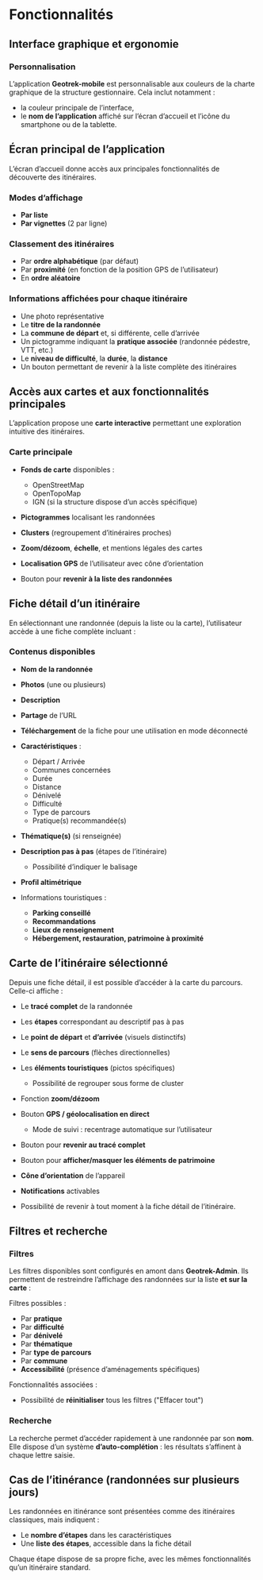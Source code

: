 # Fonctionnalités

## Interface graphique et ergonomie

### Personnalisation

L’application **Geotrek-mobile** est personnalisable aux couleurs de la charte graphique de la structure gestionnaire. Cela inclut notamment :

* la couleur principale de l’interface,
* le **nom de l’application** affiché sur l’écran d’accueil et l’icône du smartphone ou de la tablette.

## Écran principal de l’application

L’écran d’accueil donne accès aux principales fonctionnalités de découverte des itinéraires.

### Modes d’affichage

* **Par liste**
* **Par vignettes** (2 par ligne)

### Classement des itinéraires

* Par **ordre alphabétique** (par défaut)
* Par **proximité** (en fonction de la position GPS de l’utilisateur)
* En **ordre aléatoire**

### Informations affichées pour chaque itinéraire

* Une photo représentative
* Le **titre de la randonnée**
* La **commune de départ** et, si différente, celle d’arrivée
* Un pictogramme indiquant la **pratique associée** (randonnée pédestre, VTT, etc.)
* Le **niveau de difficulté**, la **durée**, la **distance**
* Un bouton permettant de revenir à la liste complète des itinéraires

## Accès aux cartes et aux fonctionnalités principales

L’application propose une **carte interactive** permettant une exploration intuitive des itinéraires.

### Carte principale

* **Fonds de carte** disponibles :

  * OpenStreetMap
  * OpenTopoMap
  * IGN (si la structure dispose d’un accès spécifique)
* **Pictogrammes** localisant les randonnées
* **Clusters** (regroupement d’itinéraires proches)
* **Zoom/dézoom**, **échelle**, et mentions légales des cartes
* **Localisation GPS** de l’utilisateur avec cône d’orientation
* Bouton pour **revenir à la liste des randonnées**

## Fiche détail d’un itinéraire

En sélectionnant une randonnée (depuis la liste ou la carte), l’utilisateur accède à une fiche complète incluant :

### Contenus disponibles

* **Nom de la randonnée**
* **Photos** (une ou plusieurs)
* **Description**
* **Partage** de l’URL
* **Téléchargement** de la fiche pour une utilisation en mode déconnecté
* **Caractéristiques** :

  * Départ / Arrivée
  * Communes concernées
  * Durée
  * Distance
  * Dénivelé
  * Difficulté
  * Type de parcours
  * Pratique(s) recommandée(s)
* **Thématique(s)** (si renseignée)
* **Description pas à pas** (étapes de l’itinéraire)

  * Possibilité d’indiquer le balisage
* **Profil altimétrique**
* Informations touristiques :

  * **Parking conseillé**
  * **Recommandations**
  * **Lieux de renseignement**
  * **Hébergement, restauration, patrimoine à proximité**

## Carte de l’itinéraire sélectionné

Depuis une fiche détail, il est possible d’accéder à la carte du parcours. Celle-ci affiche :

* Le **tracé complet** de la randonnée
* Les **étapes** correspondant au descriptif pas à pas
* Le **point de départ** et **d’arrivée** (visuels distinctifs)
* Le **sens de parcours** (flèches directionnelles)
* Les **éléments touristiques** (pictos spécifiques)

  * Possibilité de regrouper sous forme de cluster
* Fonction **zoom/dézoom**
* Bouton **GPS / géolocalisation en direct**

  * Mode de suivi : recentrage automatique sur l’utilisateur
* Bouton pour **revenir au tracé complet**
* Bouton pour **afficher/masquer les éléments de patrimoine**
* **Cône d’orientation** de l’appareil
* **Notifications** activables
* Possibilité de revenir à tout moment à la fiche détail de l’itinéraire.

## Filtres et recherche

### Filtres

Les filtres disponibles sont configurés en amont dans **Geotrek-Admin**. Ils permettent de restreindre l’affichage des randonnées sur la liste **et sur la carte** :

Filtres possibles :

* Par **pratique**
* Par **difficulté**
* Par **dénivelé**
* Par **thématique**
* Par **type de parcours**
* Par **commune**
* **Accessibilité** (présence d’aménagements spécifiques)

Fonctionnalités associées :

* Possibilité de **réinitialiser** tous les filtres ("Effacer tout")

### Recherche

La recherche permet d’accéder rapidement à une randonnée par son **nom**.
Elle dispose d’un système **d’auto-complétion** : les résultats s’affinent à chaque lettre saisie.

## Cas de l’itinérance (randonnées sur plusieurs jours)

Les randonnées en itinérance sont présentées comme des itinéraires classiques, mais indiquent :

* Le **nombre d’étapes** dans les caractéristiques
* Une **liste des étapes**, accessible dans la fiche détail

Chaque étape dispose de sa propre fiche, avec les mêmes fonctionnalités qu’un itinéraire standard.

